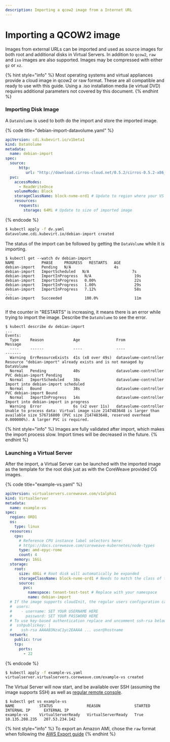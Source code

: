 ```yaml
---
description: Importing a qcow2 image from a Internet URL
---
```


# Importing a QCOW2 image

Images from external URLs can be imported and used as source images for both root and additional disks in Virtual Servers. In addition to `qcow2`, `raw` and `iso` images are also supported. Images may be compressed with either `gz` or `xz`.

{% hint style="info" %}
Most operating systems and virtual appliances provide a cloud image in qcow2 or raw format. These are all compatible and ready to use with this guide. Using a .iso installation media (ie virtual DVD) requires additional parameters not covered by this document.
{% endhint %}

### Importing Disk Image

A `DataVolume` is used to both do the import and store the imported image.

{% code title="debian-import-datavolume.yaml" %}
```yaml
apiVersion: cdi.kubevirt.io/v1beta1
kind: DataVolume
metadata:
  name: debian-import
spec:
  source:
      http:
         url: "http://download.cirros-cloud.net/0.5.2/cirros-0.5.2-x86_64-disk.img"
  pvc:
    accessModes:
      - ReadWriteOnce
    volumeMode: Block
    storageClassName: block-nvme-ord1 # Update to region where your VS will run
    resources:
      requests:
        storage: 64Mi # Update to size of imported image
```
{% endcode %}

```bash
$ kubectl apply -f dv.yaml                  
datavolume.cdi.kubevirt.io/debian-import created
```

The status of the import can be followed by getting the `DataVolume` while it is importing.

```
$ kubectl get --watch dv debian-import
NAME            PHASE     PROGRESS   RESTARTS   AGE
debian-import   Pending   N/A                   4s
debian-import   ImportScheduled   N/A                   7s
debian-import   ImportInProgress   N/A                   19s
debian-import   ImportInProgress   0.00%                 22s
debian-import   ImportInProgress   1.00%                 29s
debian-import   ImportInProgress   7.12%                 58s
...
debian-import   Succeeded          100.0%                11m


```

If the counter in "RESTARTS" is increasing, it means there is an error while trying to import the image. Describe the `DataVolume` to see the error.

```
$ kubectl describe dv debian-import
...
Events:
  Type     Reason             Age                From                   Message
  ----     ------             ----               ----                   -------
  Warning  ErrResourceExists  41s (x8 over 49s)  datavolume-controller  Resource "debian-import" already exists and is not managed by DataVolume
  Normal   Pending            40s                datavolume-controller  PVC debian-import Pending
  Normal   ImportScheduled    38s                datavolume-controller  Import into debian-import scheduled
  Normal   Bound              38s                datavolume-controller  PVC debian-import Bound
  Normal   ImportInProgress   14s                datavolume-controller  Import into debian-import in progress
  Warning  Error              6s (x2 over 11s)   datavolume-controller  Unable to process data: Virtual image size 2147483648 is larger than available size 576716800 (PVC size 2147483648, reserved overhead 0.000000%). A larger PVC is required.
```

{% hint style="info" %}
Images are fully validated after import, which makes the import process slow. Import times will be decreased in the future.
{% endhint %}

### Launching a Virtual Server

After the import, a Virtual Server can be launched with the imported image as the template for the root disk just as with the CoreWeave provided OS images.

{% code title="example-vs.yaml" %}
```yaml
apiVersion: virtualservers.coreweave.com/v1alpha1
kind: VirtualServer
metadata:
  name: example-vs
spec:
  region: ORD1
  os:
    type: linux
  resources:
    cpu:
      # Reference CPU instance label selectors here:
      # https://docs.coreweave.com/coreweave-kubernetes/node-types
      type: amd-epyc-rome
      count: 4
    memory: 16Gi
  storage:
    root:
      size: 40Gi # Root disk will automatically be expanded
      storageClassName: block-nvme-ord1 # Needs to match the class of the imported volume
      source:
        pvc:
          namespace: tenant-test-test # Replace with your namespace
          name: debian-import
  # If the image supports cloudInit, the regular users configuration can be used
  #  users:
  #    - username: SET YOUR USERNAME HERE
  #      password: SET YOUR PASSWORD HERE  
  # To use key-based authentication replace and uncomment ssh-rsa below with your public ssh key
  #  sshpublickey: |
  #    ssh-rsa AAAAB3NzaC1yc2EAAAA ... user@hostname
  network:
    public: true
    tcp:
      ports:
        - 22
```
{% endcode %}

```bash
$ kubectl apply -f example-vs.yaml                  
virtualserver.virtualservers.coreweave.com/example-vs created
```

The Virtual Server will now start, and be available over SSH (assuming the image supports SSH) as well as [regular remote console](remote-access-and-control.md).

```
$ kubectl get vs example-vs
NAME           STATUS               REASON               STARTED   INTERNAL IP      EXTERNAL IP
example-vs     VirtualServerReady   VirtualServerReady   True      10.135.208.235   207.53.234.142
```

{% hint style="info" %}
To export an Amazon AMI, chose the `raw` format when following the [AWS Export guide](https://docs.aws.amazon.com/vm-import/latest/userguide/vmexport\_image.html)
{% endhint %}

